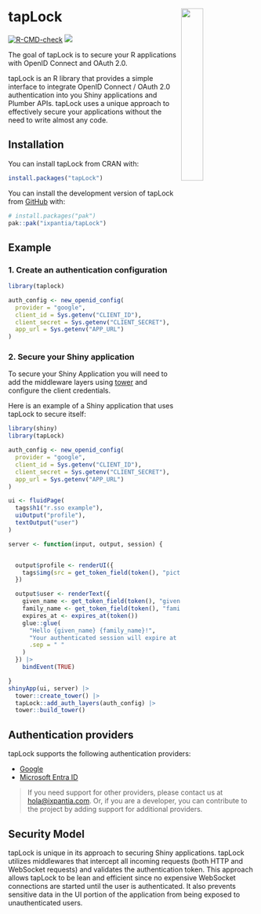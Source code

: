# tapLock <a><img src="https://storage.googleapis.com/ix-paquetes-internos/logo-tapLock.png" align="right" width="30%"></a>

<!-- badges: start -->
[![R-CMD-check](https://github.com/ixpantia/tapLock/actions/workflows/R-CMD-check.yaml/badge.svg)](https://github.com/ixpantia/tapLock/actions/workflows/R-CMD-check.yaml)
[![](https://www.r-pkg.org/badges/version/tapLock)](https://cran.r-project.org/package=badger)
<!-- badges: end -->

The goal of tapLock is to secure your R applications with OpenID Connect and
OAuth 2.0.

tapLock is an R library that provides a simple interface to integrate OpenID
Connect / OAuth 2.0 authentication into you Shiny applications and Plumber APIs.
tapLock uses a unique approach to effectively secure your applications without
the need to write almost any code.

## Installation

You can install tapLock from CRAN with:

``` r
install.packages("tapLock")
```

You can install the development version of tapLock from [GitHub](https://github.com/) with:

``` r
# install.packages("pak")
pak::pak("ixpantia/tapLock")
```

## Example

### 1. Create an authentication configuration

``` r
library(taplock)

auth_config <- new_openid_config(
  provider = "google",
  client_id = Sys.getenv("CLIENT_ID"),
  client_secret = Sys.getenv("CLIENT_SECRET"),
  app_url = Sys.getenv("APP_URL")
)
```

### 2. Secure your Shiny application

To secure your Shiny Application you will need to add the middleware layers
using [tower](https://github.com/ixpantia/tower) and configure the
client credentials.

Here is an example of a Shiny application that uses tapLock to secure
itself:

``` r
library(shiny)
library(tapLock)

auth_config <- new_openid_config(
  provider = "google",
  client_id = Sys.getenv("CLIENT_ID"),
  client_secret = Sys.getenv("CLIENT_SECRET"),
  app_url = Sys.getenv("APP_URL")
)

ui <- fluidPage(
  tags$h1("r.sso example"),
  uiOutput("profile"),
  textOutput("user")
)

server <- function(input, output, session) {


  output$profile <- renderUI({
    tags$img(src = get_token_field(token(), "picture"))
  })

  output$user <- renderText({
    given_name <- get_token_field(token(), "given_name")
    family_name <- get_token_field(token(), "family_name")
    expires_at <- expires_at(token())
    glue::glue(
      "Hello {given_name} {family_name}!",
      "Your authenticated session will expire at {expires_at}.",
      .sep = " "
    )
  }) |>
    bindEvent(TRUE)

}
shinyApp(ui, server) |>
  tower::create_tower() |>
  tapLock::add_auth_layers(auth_config) |>
  tower::build_tower()
```

## Authentication providers

tapLock supports the following authentication providers:

- [Google](https://developers.google.com/identity/protocols/oauth2/openid-connect)
- [Microsoft Entra ID](https://www.microsoft.com/en-us/security/business/identity-access/microsoft-entra-id)

> If you need support for other providers, please contact us at
> [hola@ixpantia.com](mailto:hola@ixpantia.com). Or, if you are a
> developer, you can contribute to the project by adding support for
> additional providers.

## Security Model

tapLock is unique in its approach to securing Shiny applications. tapLock
utilizes middlewares that intercept all incoming requests (both HTTP and
WebSocket requests) and validates the authentication token. This approach
allows tapLock to be lean and efficient since no expensive WebSocket
connections are started until the user is authenticated. It also prevents
sensitive data in the UI portion of the application from being exposed to
unauthenticated users.

